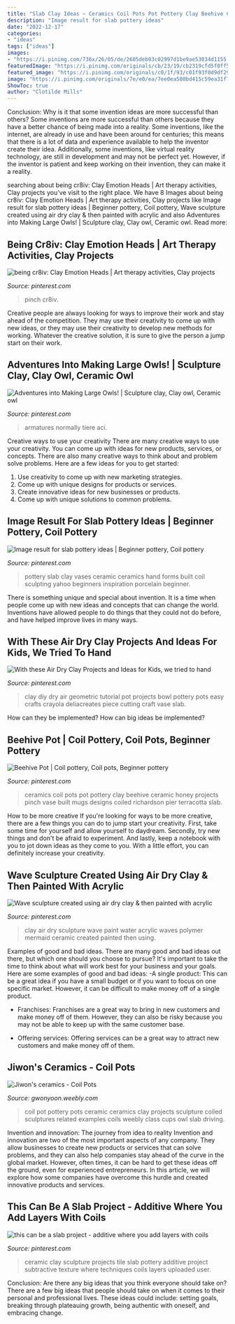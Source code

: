 ```yaml
---
title: "Slab Clay Ideas ~ Ceramics Coil Pots Pot Pottery Clay Beehive Ceramic Honey Projects Pinch Vase Built Mugs Designs Coiled Richardson Pier Terracotta Slab"
description: "Image result for slab pottery ideas"
date: "2022-12-17"
categories:
- "ideas"
tags: ["ideas"]
images:
- "https://i.pinimg.com/736x/26/05/de/2605deb03c02997d1be9ae53034d1155.jpg"
featuredImage: "https://i.pinimg.com/originals/cb/23/19/cb2319cfd5f0ff5c4f04819f05fcd9cc.jpg"
featured_image: "https://i.pinimg.com/originals/c0/1f/93/c01f93f0d9df29a65c08e8a6bcca0792.jpg"
image: "https://i.pinimg.com/originals/7e/e0/ea/7ee0ea580bd415c59ea31f74ba011a7b.jpg"
ShowToc: true
author: "Clotilde Mills"
---
```



Conclusion: Why is it that some invention ideas are more successful than others?
Some inventions are more successful than others because they have a better chance of being made into a reality. Some inventions, like the internet, are already in use and have been around for centuries; this means that there is a lot of data and experience available to help the inventor create their idea. Additionally, some inventions, like virtual reality technology, are still in development and may not be perfect yet. However, if the inventor is patient and keep working on their invention, they can make it a reality.

	

		
searching about being cr8iv: Clay Emotion Heads | Art therapy activities, Clay projects you've visit to the right place. We have 8 Images about being cr8iv: Clay Emotion Heads | Art therapy activities, Clay projects like Image result for slab pottery ideas | Beginner pottery, Coil pottery, Wave sculpture created using air dry clay &amp; then painted with acrylic and also Adventures into Making Large Owls! | Sculpture clay, Clay owl, Ceramic owl. Read more:
		
    
## Being Cr8iv: Clay Emotion Heads | Art Therapy Activities, Clay Projects

<img loading=lazy src="https://i.pinimg.com/originals/fe/9e/4a/fe9e4afa833542fd17f6cba3a4168038.jpg" onerror="this.onerror=null;this.src='https://tse2.mm.bing.net/th?id=OIP.7Xs5-nbkNEcjmW9qRvewhgHaJ4&amp;pid=15.1';" alt="being cr8iv: Clay Emotion Heads | Art therapy activities, Clay projects">

_Source: pinterest.com_

>pinch cr8iv. 

	

Creative people are always looking for ways to improve their work and stay ahead of the competition. They may use their creativity to come up with new ideas, or they may use their creativity to develop new methods for working. Whatever the creative solution, it is sure to give the person a jump start on their work.

    
## Adventures Into Making Large Owls! | Sculpture Clay, Clay Owl, Ceramic Owl

<img loading=lazy src="https://i.pinimg.com/originals/cb/23/19/cb2319cfd5f0ff5c4f04819f05fcd9cc.jpg" onerror="this.onerror=null;this.src='https://tse2.mm.bing.net/th?id=OIP.FNemUr-vyjrsvRt9tMPDbAHaJ4&amp;pid=15.1';" alt="Adventures into Making Large Owls! | Sculpture clay, Clay owl, Ceramic owl">

_Source: pinterest.com_

>armatures normally tiere aci. 

	

Creative ways to use your creativity
There are many creative ways to use your creativity. You can come up with ideas for new products, services, or concepts. There are also many creative ways to think about and problem solve problems. Here are a few ideas for you to get started:
1) Use creativity to come up with new marketing strategies.
2) Come up with unique designs for products or services.
3) Create innovative ideas for new businesses or products.
4) Come up with unique solutions to common problems.

    
## Image Result For Slab Pottery Ideas | Beginner Pottery, Coil Pottery

<img loading=lazy src="https://i.pinimg.com/originals/c0/1f/93/c01f93f0d9df29a65c08e8a6bcca0792.jpg" onerror="this.onerror=null;this.src='https://tse4.mm.bing.net/th?id=OIP.HaVnKPkJBvMQSxLsecju0AHaLJ&amp;pid=15.1';" alt="Image result for slab pottery ideas | Beginner pottery, Coil pottery">

_Source: pinterest.com_

>pottery slab clay vases ceramic ceramics hand forms built coil sculpting yahoo beginners inspiration porcelain beginner. 

	

There is something unique and special about invention. It is a time when people come up with new ideas and concepts that can change the world. Inventions have allowed people to do things that they could not do before, and have helped improve lives in many ways.

    
## With These Air Dry Clay Projects And Ideas For Kids, We Tried To Hand

<img loading=lazy src="https://i.pinimg.com/736x/26/05/de/2605deb03c02997d1be9ae53034d1155.jpg" onerror="this.onerror=null;this.src='https://tse2.mm.bing.net/th?id=OIP.mECMZtsEAw7QuVWX1yaMlwHaMV&amp;pid=15.1';" alt="With these Air Dry Clay Projects and Ideas for Kids, we tried to hand">

_Source: pinterest.com_

>clay diy dry air geometric tutorial pot projects bowl pottery pots easy crafts crayola deliacreates piece cutting craft vase slab. 

	

How can they be implemented?
How can big ideas be implemented?

    
## Beehive Pot | Coil Pottery, Coil Pots, Beginner Pottery

<img loading=lazy src="https://i.pinimg.com/originals/7e/e0/ea/7ee0ea580bd415c59ea31f74ba011a7b.jpg" onerror="this.onerror=null;this.src='https://tse1.mm.bing.net/th?id=OIP.PIwfZy4tRzsmpD-gK9f81QHaJ4&amp;pid=15.1';" alt="Beehive Pot | Coil pottery, Coil pots, Beginner pottery">

_Source: pinterest.com_

>ceramics coil pots pot pottery clay beehive ceramic honey projects pinch vase built mugs designs coiled richardson pier terracotta slab. 

	

How to be more creative
If you're looking for ways to be more creative, there are a few things you can do to jump start your creativity. First, take some time for yourself and allow yourself to daydream. Secondly, try new things and don't be afraid to experiment. And lastly, keep a notebook with you to jot down ideas as they come to you. With a little effort, you can definitely increase your creativity.

    
## Wave Sculpture Created Using Air Dry Clay &amp; Then Painted With Acrylic

<img loading=lazy src="https://i.pinimg.com/736x/3b/d7/3d/3bd73db1ff70cc038d0b36a33b03661d--air-dry-clay-waves.jpg" onerror="this.onerror=null;this.src='https://tse2.mm.bing.net/th?id=OIP.tBTQ1GbMO7azPGH3J6OFIAHaJ4&amp;pid=15.1';" alt="Wave sculpture created using air dry clay &amp; then painted with acrylic">

_Source: pinterest.com_

>clay air dry sculpture wave paint water acrylic waves polymer mermaid ceramic created painted then using. 

	

Examples of good and bad ideas.
There are many good and bad ideas out there, but which one should you choose to pursue? It's important to take the time to think about what will work best for your business and your goals. Here are some examples of good and bad ideas: 
-A single product: This can be a great idea if you have a small budget or if you want to focus on one specific market. However, it can be difficult to make money off of a single product.

- Franchises: Franchises are a great way to bring in new customers and make money off of them. However, they can also be risky because you may not be able to keep up with the same customer base.

- Offering services: Offering services can be a great way to attract new customers and make money off of them.

    
## Jiwon&#039;s Ceramics - Coil Pots

<img loading=lazy src="http://gwonyoon.weebly.com/uploads/2/2/9/2/22929410/4528052_orig.jpg" onerror="this.onerror=null;this.src='https://tse2.mm.bing.net/th?id=OIP.O8ZsQKywZ7hEZPxcdmYRrQHaJ4&amp;pid=15.1';" alt="Jiwon&#039;s ceramics - Coil Pots">

_Source: gwonyoon.weebly.com_

>coil pot pottery pots ceramic ceramics clay projects sculpture coiled sculptures related examples coils weebly class cups owl slab driving. 

	

Invention and innovation: The journey from idea to reality
Invention and innovation are two of the most important aspects of any company. They allow businesses to create new products or services that can solve problems, and they can also help companies stay ahead of the curve in the global market. However, often times, it can be hard to get these ideas off the ground, even for experienced entrepreneurs. In this article, we will explore how some companies have overcome this hurdle and created innovative products and services.

    
## This Can Be A Slab Project - Additive Where You Add Layers With Coils

<img loading=lazy src="https://i.pinimg.com/736x/fb/cf/b1/fbcfb16dc2fb0c4a8d605155754806e2--pottery-techniques-group-art.jpg" onerror="this.onerror=null;this.src='https://tse4.mm.bing.net/th?id=OIP.6f_z75DKgl5A4xCm_pQhyQHaNK&amp;pid=15.1';" alt="this can be a slab project - additive where you add layers with coils">

_Source: pinterest.com_

>ceramic clay sculpture projects tile slab pottery additive project subtractive texture where techniques coils layers uploaded user. 

	

Conclusion: Are there any big ideas that you think everyone should take on?
There are a few big ideas that people should take on when it comes to their personal and professional lives. These ideas could include: setting goals, breaking through plateauing growth, being authentic with oneself, and embracing change.

